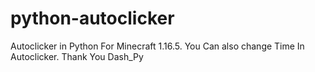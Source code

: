 # python-autoclicker
Autoclicker in Python For Minecraft 1.16.5.
You Can also change Time In Autoclicker.
Thank You Dash_Py
